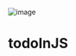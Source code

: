 ![image](https://github.com/ogabek0201/todoInJS/assets/76640273/b8673049-9444-4114-a48e-f71dc1b52695)
# todoInJS
